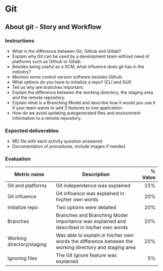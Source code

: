 # Git
## About git - Story and Workflow

### Instructions
- What is the difference between Git, Github and Gitlab?
- Explain why Git can be used by a development team without need of platforms such as Github or Gitlab.
- Besides being useful as a SCM, what influence does git has in the industry?
- Mention some control version software besides Github.
- What options do you have to initialize a repo? (CLI and GUI)
- Tell us why are branches important.
- Explain the difference between the working directory, the staging area and the remote repository.
- Explain what is a Branching Model and describe how it would you use it if your team wants to add 3 features to one application.
- How do we avoid updating autogenerated files and environment information to a remote repository.


### Expected deliverables
- MD file with each activity question answered
- Documentation of procedures, include images if needed



### Evaluation

| Metric name | Description | % Value |
| ----------- |-------------| -------:|
| Git and platforms | Git independence was explained | 15% |
| Git influence   | Git influence was explained in his/her own words | 20% |
| Initialize repo   | Two options were detailed | 20% |
| Branches   | Branches and Branching Model importance was explained and described in his/her own words | 20% |
| Working directory/staging   | Was able to explain in his/her own words the difference between the working directory and staging area | 20% |
| Ignoring files | The Git Ignore feature was explained | 5% |
